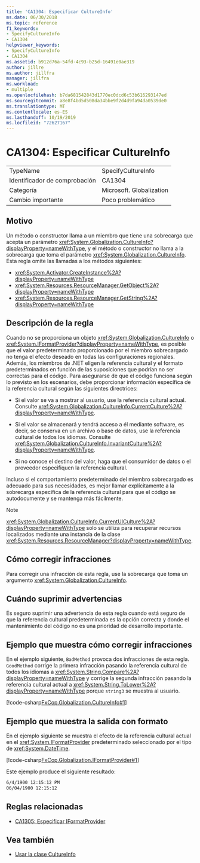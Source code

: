 ```yaml
---
title: 'CA1304: Especificar CultureInfo'
ms.date: 06/30/2018
ms.topic: reference
f1_keywords:
- SpecifyCultureInfo
- CA1304
helpviewer_keywords:
- SpecifyCultureInfo
- CA1304
ms.assetid: b912d76a-54fd-4c93-b25d-16491e0ae319
author: jillre
ms.author: jillfra
manager: jillfra
ms.workload:
- multiple
ms.openlocfilehash: b7da681542843d1770ec0dcd6c53b616293147ed
ms.sourcegitcommit: a8e8f4bd5d508da34bbe9f2d4d9fa94da0539de0
ms.translationtype: MT
ms.contentlocale: es-ES
ms.lasthandoff: 10/19/2019
ms.locfileid: "72627167"
---
```

# <a name="ca1304-specify-cultureinfo"></a>CA1304: Especificar CultureInfo

|||
|-|-|
|TypeName|SpecifyCultureInfo|
|Identificador de comprobación|CA1304|
|Categoría|Microsoft. Globalization|
|Cambio importante|Poco problemático|

## <a name="cause"></a>Motivo

Un método o constructor llama a un miembro que tiene una sobrecarga que acepta un parámetro <xref:System.Globalization.CultureInfo?displayProperty=nameWithType>, y el método o constructor no llama a la sobrecarga que toma el parámetro <xref:System.Globalization.CultureInfo>. Esta regla omite las llamadas a los métodos siguientes:

- <xref:System.Activator.CreateInstance%2A?displayProperty=nameWithType>
- <xref:System.Resources.ResourceManager.GetObject%2A?displayProperty=nameWithType>
- <xref:System.Resources.ResourceManager.GetString%2A?displayProperty=nameWithType>

## <a name="rule-description"></a>Descripción de la regla

Cuando no se proporciona un objeto <xref:System.Globalization.CultureInfo> o <xref:System.IFormatProvider?displayProperty=nameWithType>, es posible que el valor predeterminado proporcionado por el miembro sobrecargado no tenga el efecto deseado en todas las configuraciones regionales. Además, los miembros de .NET eligen la referencia cultural y el formato predeterminados en función de las suposiciones que podrían no ser correctas para el código. Para asegurarse de que el código funciona según lo previsto en los escenarios, debe proporcionar información específica de la referencia cultural según las siguientes directrices:

- Si el valor se va a mostrar al usuario, use la referencia cultural actual. Consulte <xref:System.Globalization.CultureInfo.CurrentCulture%2A?displayProperty=nameWithType>.

- Si el valor se almacenará y tendrá acceso a él mediante software, es decir, se conserva en un archivo o base de datos, use la referencia cultural de todos los idiomas. Consulte <xref:System.Globalization.CultureInfo.InvariantCulture%2A?displayProperty=nameWithType>.

- Si no conoce el destino del valor, haga que el consumidor de datos o el proveedor especifiquen la referencia cultural.

Incluso si el comportamiento predeterminado del miembro sobrecargado es adecuado para sus necesidades, es mejor llamar explícitamente a la sobrecarga específica de la referencia cultural para que el código se autodocumente y se mantenga más fácilmente.

> [!NOTE]
> <xref:System.Globalization.CultureInfo.CurrentUICulture%2A?displayProperty=nameWithType> solo se utiliza para recuperar recursos localizados mediante una instancia de la clase <xref:System.Resources.ResourceManager?displayProperty=nameWithType>.

## <a name="how-to-fix-violations"></a>Cómo corregir infracciones

Para corregir una infracción de esta regla, use la sobrecarga que toma un argumento <xref:System.Globalization.CultureInfo>.

## <a name="when-to-suppress-warnings"></a>Cuándo suprimir advertencias

Es seguro suprimir una advertencia de esta regla cuando está seguro de que la referencia cultural predeterminada es la opción correcta y donde el mantenimiento del código no es una prioridad de desarrollo importante.

## <a name="example-showing-how-to-fix-violations"></a>Ejemplo que muestra cómo corregir infracciones

En el ejemplo siguiente, `BadMethod` provoca dos infracciones de esta regla. `GoodMethod` corrige la primera infracción pasando la referencia cultural de todos los idiomas a <xref:System.String.Compare%2A?displayProperty=nameWithType> y corrige la segunda infracción pasando la referencia cultural actual a <xref:System.String.ToLower%2A?displayProperty=nameWithType> porque `string3` se muestra al usuario.

[!code-csharp[FxCop.Globalization.CultureInfo#1](../code-quality/codesnippet/CSharp/ca1304-specify-cultureinfo_1.cs)]

## <a name="example-showing-formatted-output"></a>Ejemplo que muestra la salida con formato

En el ejemplo siguiente se muestra el efecto de la referencia cultural actual en el <xref:System.IFormatProvider> predeterminado seleccionado por el tipo de <xref:System.DateTime>.

[!code-csharp[FxCop.Globalization.IFormatProvider#1](../code-quality/codesnippet/CSharp/ca1304-specify-cultureinfo_2.cs)]

Este ejemplo produce el siguiente resultado:

```txt
6/4/1900 12:15:12 PM
06/04/1900 12:15:12
```

## <a name="related-rules"></a>Reglas relacionadas

- [CA1305: Especificar IFormatProvider](../code-quality/ca1305.md)

## <a name="see-also"></a>Vea también

- [Usar la clase CultureInfo](/dotnet/standard/globalization-localization/globalization#work-with-culture-specific-settings)
